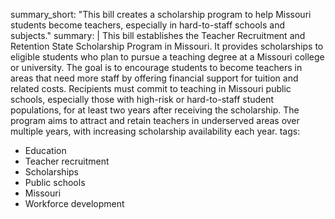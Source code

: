 summary_short: "This bill creates a scholarship program to help Missouri students become teachers, especially in hard-to-staff schools and subjects."
summary: |
  This bill establishes the Teacher Recruitment and Retention State Scholarship Program in Missouri. It provides scholarships to eligible students who plan to pursue a teaching degree at a Missouri college or university. The goal is to encourage students to become teachers in areas that need more staff by offering financial support for tuition and related costs. Recipients must commit to teaching in Missouri public schools, especially those with high-risk or hard-to-staff student populations, for at least two years after receiving the scholarship. The program aims to attract and retain teachers in underserved areas over multiple years, with increasing scholarship availability each year.
tags:
  - Education
  - Teacher recruitment
  - Scholarships
  - Public schools
  - Missouri
  - Workforce development
